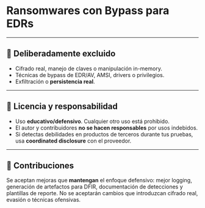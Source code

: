 # Ransomwares con Bypass para EDRs

---

## 🚫 Deliberadamente excluido

- Cifrado real, manejo de claves o manipulación in-memory.
- Técnicas de bypass de EDR/AV, AMSI, drivers o privilegios.
- Exfiltración o **persistencia real**.

---

## 📝 Licencia y responsabilidad

- Uso **educativo/defensivo**. Cualquier otro uso está prohibido.
- El autor y contribuidores **no se hacen responsables** por usos indebidos.
- Si detectas debilidades en productos de terceros durante tus pruebas, usa **coordinated disclosure** con el proveedor.

---

## 🤝 Contribuciones

Se aceptan mejoras que **mantengan** el enfoque defensivo: mejor logging, generación de artefactos para DFIR, documentación de detecciones y plantillas de reporte. No se aceptarán cambios que introduzcan cifrado real, evasión o técnicas ofensivas.
